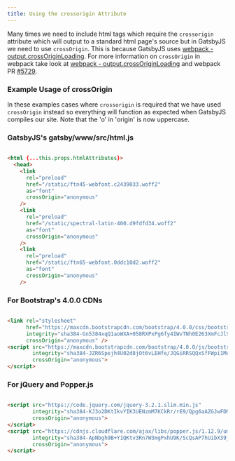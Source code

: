```yaml
---
title: Using the crossorigin Attribute
---
```


Many times we need to include html tags which require the `crossorigin`
attribute which will output to a standard html page's source but in GatsbyJS we
need to use `crossOrigin`. This is because GatsbyJS uses
[webpack - output.crossOriginLoading](https://webpack.js.org/configuration/output/#output-crossoriginloading).
For more information on `crossOrigin` in webpack take look at
[webpack - output.crossOriginLoading](https://webpack.js.org/configuration/output/#output-crossoriginloading)
and webpack PR [#5729](https://github.com/webpack/webpack/pull/5729).

### Example Usage of crossOrigin
In these examples cases where `crossorigin` is required that we have used
`crossOrigin` instead so everything will function as expected when GatsbyJS
compiles our site. Note that the 'o' in 'origin' is now uppercase.

### GatsbyJS's gatsby/www/src/html.js

```html

<html {...this.props.htmlAttributes}>
  <head>
    <link
      rel="preload"
      href="/static/ftn45-webfont.c2439033.woff2"
      as="font"
      crossOrigin="anonymous"
    />
    <link
      rel="preload"
      href="/static/spectral-latin-400.d9fdfd34.woff2"
      as="font"
      crossOrigin="anonymous"
    />
    <link
      rel="preload"
      href="/static/ftn65-webfont.0ddc10d2.woff2"
      as="font"
      crossOrigin="anonymous"
    />
```

### For Bootstrap's 4.0.0 CDNs

```html

<link rel="stylesheet"
      href="https://maxcdn.bootstrapcdn.com/bootstrap/4.0.0/css/bootstrap.min.css"      
      integrity="sha384-Gn5384xqQ1aoWXA+058RXPxPg6fy4IWvTNh0E263XmFcJlSAwiGgFAW/dAiS6JXm"
      crossOrigin="anonymous" />
<script src="https://maxcdn.bootstrapcdn.com/bootstrap/4.0.0/js/bootstrap.min.js"   
        integrity="sha384-JZR6Spejh4U02d8jOt6vLEHfe/JQGiRRSQQxSfFWpi1MquVdAyjUar5+76PVCmYl"
        crossOrigin="anonymous">
</script>
```

### For jQuery and Popper.js

```html

<script src="https://code.jquery.com/jquery-3.2.1.slim.min.js"
        integrity="sha384-KJ3o2DKtIkvYIK3UENzmM7KCkRr/rE9/Qpg6aAZGJwFDMVNA/GpGFF93hXpG5KkN"
        crossOrigin="anonymous">
</script>
<script src="https://cdnjs.cloudflare.com/ajax/libs/popper.js/1.12.9/umd/popper.min.js"
        integrity="sha384-ApNbgh9B+Y1QKtv3Rn7W3mgPxhU9K/ScQsAP7hUibX39j7fakFPskvXusvfa0b4Q"
        crossOrigin="anonymous">
</script>
```
